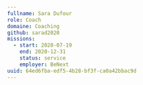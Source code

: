 ```yaml
---
fullname: Sara Dufour
role: Coach
domaine: Coaching
github: sarad2020
missions:
  - start: 2020-07-19
    end: 2020-12-31
    status: service
    employer: BeNext
uuid: 64ed6fba-edf5-4b28-bf3f-ca0a42bbac9d
---
```

